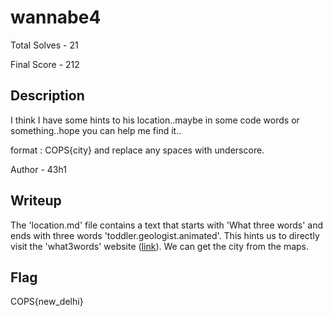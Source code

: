 # wannabe4

Total Solves - 21

Final Score - 212

## Description

I think I have some hints to his location..maybe in some code words or something..hope you can help me find it..

format : COPS{city} and replace any spaces with underscore.

Author - 43h1

## Writeup

The 'location.md' file contains a text that starts with 'What three words' and ends with three words 'toddler.geologist.animated'.
This hints us to directly visit the 'what3words' website ([link](https://what3words.com/toddler.geologist.animated)).
We can get the city from the maps.

## Flag

COPS{new_delhi}
